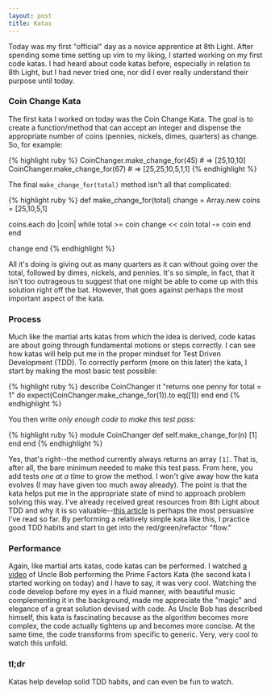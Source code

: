 ```yaml
---
layout: post
title: Katas
---
```

Today was my first "official" day as a novice apprentice at 8th Light. After spending some time setting up vim to my liking, I started working on my first code katas. I had heard about code katas before, especially in relation to 8th Light, but I had never tried one, nor did I ever really understand their purpose until today.

### Coin Change Kata
The first kata I worked on today was the Coin Change Kata. The goal is to create a function/method that can accept an integer and dispense the appropriate number of coins (pennies, nickels, dimes, quarters) as change. So, for example:

{% highlight ruby %}
CoinChanger.make_change_for(45) # => [25,10,10]
CoinChanger.make_change_for(67) # => [25,25,10,5,1,1]
{% endhighlight %}

The final `make_change_for(total)` method isn't all that complicated:

{% highlight ruby %}
def make_change_for(total)
  change = Array.new
  coins = [25,10,5,1]

  coins.each do |coin|
    while total >= coin
      change << coin
      total -= coin
    end
  end

  change
end
{% endhighlight %}

All it's doing is giving out as many quarters as it can without going over the total, followed by dimes, nickels, and pennies. It's so simple, in fact, that it isn't too outrageous to suggest that one might be able to come up with this solution right off the bat. However, that goes against perhaps the most important aspect of the kata.

### Process
Much like the martial arts katas from which the idea is derived, code katas are about going through fundamental motions or steps correctly. I can see how katas will help put me in the proper mindset for Test Driven Development (TDD). To correctly perform (more on this later) the kata, I start by making the most basic test possible:

{% highlight ruby %}
describe CoinChanger
  it "returns one penny for total = 1" do
    expect(CoinChanger.make_change_for(1)).to eq([1])
  end
end
{% endhighlight %}

You then write *only enough code to make this test pass*:

{% highlight ruby %}
module CoinChanger
  def self.make_change_for(n)
    [1]
  end
end
{% endhighlight %}

Yes, that's right--the method currently always returns an array `[1]`. That is, after all, the bare minimum needed to make this test pass. From here, you add tests *one at a time* to grow the method. I won't give away how the kata evolves (I may have given too much away already). The point is that the kata helps put me in the appropriate state of mind to approach problem solving this way. I've already received great resources from 8th Light about TDD and why it is so valuable--[this article](http://butunclebob.com/ArticleS.UncleBob.TheThreeRulesOfTdd) is perhaps the most persuasive I've read so far. By performing a relatively simple kata like this, I practice good TDD habits and start to get into the red/green/refactor "flow."

### Performance
Again, like martial arts katas, code katas can be performed. I watched [a video](http://codekatas.org/casts/7762511.aspx) of Uncle Bob performing the Prime Factors Kata (the second kata I started working on today) and I have to say, it was very cool. Watching the code develop before my eyes in a fluid manner, with beautiful music complementing it in the background, made me appreciate the "magic" and elegance of a great solution devised with code. As Uncle Bob has described himself, this kata is fascinating because as the algorithm becomes more complex, the code actually tightens up and becomes more concise. At the same time, the code transforms from specific to generic. Very, very cool to watch this unfold.

### tl;dr
Katas help develop solid TDD habits, and can even be fun to watch.

